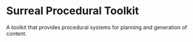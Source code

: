 ﻿# Surreal Procedural Toolkit

A toolkit that provides procedural systems for planning and generation of content.
